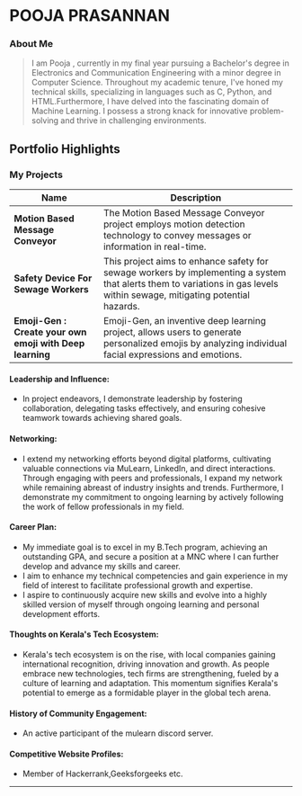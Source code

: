 # POOJA PRASANNAN 

### About Me
>  I am Pooja , currently in my final year pursuing a Bachelor's degree in Electronics and Communication Engineering with a minor degree in Computer Science.
> Throughout my academic tenure, I've honed my technical skills, specializing in languages such as C, Python, and HTML.Furthermore, I have delved into the fascinating domain of Machine Learning.
> I possess a strong knack for innovative problem-solving and thrive in challenging environments. 



## Portfolio Highlights

### My Projects

| Name                | Description                                                                                                                  
|---------------------|---------------------------------------------------------------------------|
| **Motion Based Message Conveyor** | The Motion Based Message Conveyor project employs motion detection technology to convey messages or information in real-time.|
|**Safety Device For Sewage Workers**|This project aims to enhance safety for sewage workers by implementing a system that alerts them to variations in gas levels within sewage, mitigating potential hazards.|
| **Emoji-Gen : Create your own emoji with Deep learning**    | Emoji-Gen, an inventive deep learning project, allows users to generate personalized emojis by analyzing individual facial expressions and emotions.| 

#### Leadership and Influence:

- In project endeavors, I demonstrate leadership by fostering collaboration, delegating tasks effectively, and ensuring cohesive teamwork towards achieving shared goals.



#### Networking:

- I extend my networking efforts beyond digital platforms, cultivating valuable connections via MuLearn, LinkedIn, and direct interactions. Through engaging with peers and professionals, I expand my network while remaining abreast of industry insights and trends. Furthermore, I demonstrate my commitment to ongoing learning by actively following the work of fellow professionals in my field.

#### Career Plan:

- My immediate goal is to excel in my B.Tech program, achieving an outstanding GPA, and secure a position at a MNC where I can further develop and advance my skills and career.
- I aim to enhance my technical competencies and gain experience in my field of interest to facilitate professional growth and expertise.
- I aspire to continuously acquire new skills and evolve into a highly skilled version of myself through ongoing learning and personal development efforts.


#### Thoughts on Kerala's Tech Ecosystem:

- Kerala's tech ecosystem is on the rise, with local companies gaining international recognition, driving innovation and growth. As people embrace new technologies, tech firms are strengthening, fueled by a culture of learning and adaptation. This momentum signifies Kerala's potential to emerge as a formidable player in the global tech arena.
#### History of Community Engagement:

-  An active participant of the mulearn discord server.
#### Competitive Website Profiles:

-  Member of Hackerrank,Geeksforgeeks etc.

---
